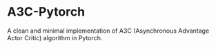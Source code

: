 # A3C-Pytorch
A clean and minimal implementation of A3C (Asynchronous Advantage Actor Critic) algorithm in Pytorch.
